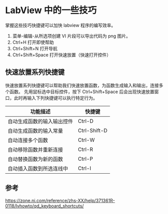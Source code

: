 # LabView  中的一些技巧

掌握这些技巧快捷键可以加快 labview 程序的编写效率。

1. 菜单-编辑-从所选项创建 VI 片段可以导出代码为 png 图片。
2. Ctrl+H  打开即使帮助
3. Ctrl+Shift+N 打开导航
4. Ctrl+Shift+Space 打开快速放置（快速打开控件）

## 快速放置系列快捷键

快速放置系列快捷键可以帮助我们快速放置函数，为函数生成输入和输出，连接多个函数。
先用鼠标选中目标控件，按下 Ctrl+Shift+Space  后会出现快速放置窗口，此时再输入下列快捷键可以执行特定行为。

| 功能描述                   | 快捷键       |
| -------------------------- | ------------ |
| 自动生成函数的输入输出控件 | Ctrl-D       |
| 自动生成函数的输入常量     | Ctrl-Shift-D |
| 自动连接多个函数           | Ctrl-W       |
| 自动移除函数并重新连接     | Ctrl-R       |
| 自动替换函数为新的函数     | Ctrl-P       |
| 自动插入函数到所选连线中   | Ctrl-I       |
           
## 参考
https://zone.ni.com/reference/zhs-XX/help/371361R-0118/lvhowto/qd_keyboard_shortcuts/